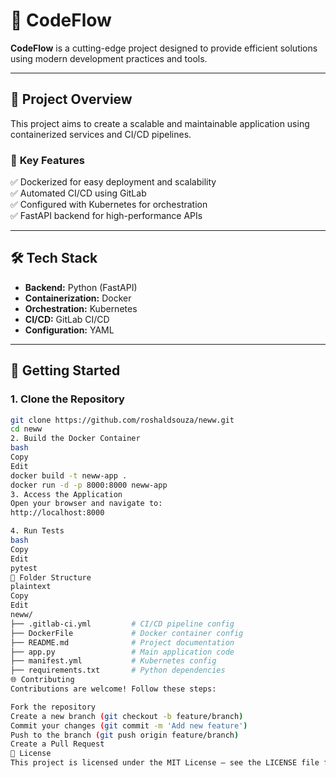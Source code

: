 # 🚀 CodeFlow

**CodeFlow** is a cutting-edge project designed to provide efficient solutions using modern development practices and tools.  

---

## 📌 **Project Overview**  
This project aims to create a scalable and maintainable application using containerized services and CI/CD pipelines.  

### 🌟 **Key Features**  
✅ Dockerized for easy deployment and scalability  
✅ Automated CI/CD using GitLab  
✅ Configured with Kubernetes for orchestration  
✅ FastAPI backend for high-performance APIs  

---

## 🛠️ **Tech Stack**  
- **Backend:** Python (FastAPI)  
- **Containerization:** Docker  
- **Orchestration:** Kubernetes  
- **CI/CD:** GitLab CI/CD  
- **Configuration:** YAML  

---

## 🚀 **Getting Started**  

### 1. **Clone the Repository**  
```bash
git clone https://github.com/roshaldsouza/neww.git
cd neww
2. Build the Docker Container
bash
Copy
Edit
docker build -t neww-app .
docker run -d -p 8000:8000 neww-app
3. Access the Application
Open your browser and navigate to:
http://localhost:8000

4. Run Tests
bash
Copy
Edit
pytest
📂 Folder Structure
plaintext
Copy
Edit
neww/
├── .gitlab-ci.yml         # CI/CD pipeline config
├── DockerFile             # Docker container config
├── README.md              # Project documentation
├── app.py                 # Main application code
├── manifest.yml           # Kubernetes config
├── requirements.txt       # Python dependencies
🌐 Contributing
Contributions are welcome! Follow these steps:

Fork the repository
Create a new branch (git checkout -b feature/branch)
Commit your changes (git commit -m 'Add new feature')
Push to the branch (git push origin feature/branch)
Create a Pull Request
📃 License
This project is licensed under the MIT License – see the LICENSE file for details.
